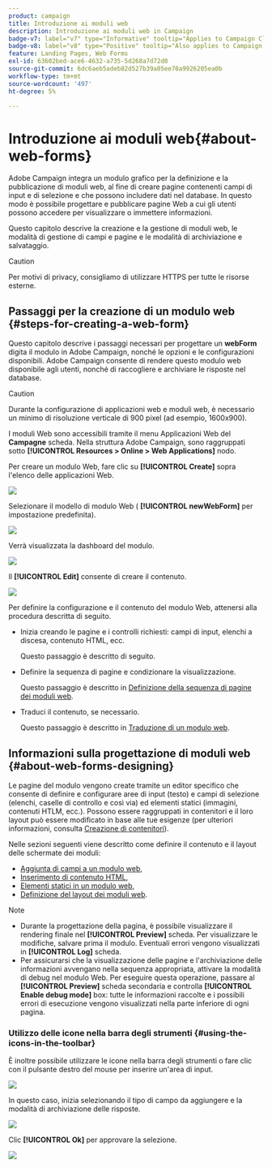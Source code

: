 ```yaml
---
product: campaign
title: Introduzione ai moduli web
description: Introduzione ai moduli web in Campaign
badge-v7: label="v7" type="Informative" tooltip="Applies to Campaign Classic v7"
badge-v8: label="v8" type="Positive" tooltip="Also applies to Campaign v8"
feature: Landing Pages, Web Forms
exl-id: 63602bed-ace6-4632-a735-5d268a7d72d0
source-git-commit: 6dc6aeb5adeb82d527b39a05ee70a9926205ea0b
workflow-type: tm+mt
source-wordcount: '497'
ht-degree: 5%

---
```


# Introduzione ai moduli web{#about-web-forms}



Adobe Campaign integra un modulo grafico per la definizione e la pubblicazione di moduli web, al fine di creare pagine contenenti campi di input e di selezione e che possono includere dati nel database. In questo modo è possibile progettare e pubblicare pagine Web a cui gli utenti possono accedere per visualizzare o immettere informazioni.

Questo capitolo descrive la creazione e la gestione di moduli web, le modalità di gestione di campi e pagine e le modalità di archiviazione e salvataggio.

>[!CAUTION]
>
>Per motivi di privacy, consigliamo di utilizzare HTTPS per tutte le risorse esterne.

## Passaggi per la creazione di un modulo web {#steps-for-creating-a-web-form}

Questo capitolo descrive i passaggi necessari per progettare un **webForm** digita il modulo in Adobe Campaign, nonché le opzioni e le configurazioni disponibili. Adobe Campaign consente di rendere questo modulo web disponibile agli utenti, nonché di raccogliere e archiviare le risposte nel database.

>[!CAUTION]
>
>Durante la configurazione di applicazioni web e moduli web, è necessario un minimo di risoluzione verticale di 900 pixel (ad esempio, 1600x900).

I moduli Web sono accessibili tramite il menu Applicazioni Web del **Campagne** scheda. Nella struttura Adobe Campaign, sono raggruppati sotto **[!UICONTROL Resources > Online > Web Applications]** nodo.

Per creare un modulo Web, fare clic su **[!UICONTROL Create]** sopra l&#39;elenco delle applicazioni Web.

![](assets/webapp_create_new.png)

Selezionare il modello di modulo Web ( **[!UICONTROL newWebForm]** per impostazione predefinita).

![](assets/s_ncs_admin_survey_select_template.png)

Verrà visualizzata la dashboard del modulo.

![](assets/webapp_empty_dashboard.png)

Il **[!UICONTROL Edit]** consente di creare il contenuto.

![](assets/webapp_edit_tab.png)

Per definire la configurazione e il contenuto del modulo Web, attenersi alla procedura descritta di seguito.

* Inizia creando le pagine e i controlli richiesti: campi di input, elenchi a discesa, contenuto HTML, ecc.

   Questo passaggio è descritto di seguito.

* Definire la sequenza di pagine e condizionare la visualizzazione.

   Questo passaggio è descritto in [Definizione della sequenza di pagine dei moduli web](defining-web-forms-page-sequencing.md).

* Traduci il contenuto, se necessario.

   Questo passaggio è descritto in [Traduzione di un modulo web](translating-a-web-form.md).

## Informazioni sulla progettazione di moduli web {#about-web-forms-designing}

Le pagine del modulo vengono create tramite un editor specifico che consente di definire e configurare aree di input (testo) e campi di selezione (elenchi, caselle di controllo e così via) ed elementi statici (immagini, contenuti HTLM, ecc.). Possono essere raggruppati in contenitori e il loro layout può essere modificato in base alle tue esigenze (per ulteriori informazioni, consulta [Creazione di contenitori](defining-web-forms-layout.md#creating-containers)).

Nelle sezioni seguenti viene descritto come definire il contenuto e il layout delle schermate dei moduli:

* [Aggiunta di campi a un modulo web](adding-fields-to-a-web-form.md),
* [Inserimento di contenuto HTML](static-elements-in-a-web-form.md#inserting-html-content),
* [Elementi statici in un modulo web](static-elements-in-a-web-form.md),
* [Definizione del layout dei moduli web](defining-web-forms-layout.md).

>[!NOTE]
>
>* Durante la progettazione della pagina, è possibile visualizzare il rendering finale nel **[!UICONTROL Preview]** scheda. Per visualizzare le modifiche, salvare prima il modulo. Eventuali errori vengono visualizzati in **[!UICONTROL Log]** scheda.
>* Per assicurarsi che la visualizzazione delle pagine e l&#39;archiviazione delle informazioni avvengano nella sequenza appropriata, attivare la modalità di debug nel modulo Web. Per eseguire questa operazione, passare al **[!UICONTROL Preview]** scheda secondaria e controlla **[!UICONTROL Enable debug mode]** box: tutte le informazioni raccolte e i possibili errori di esecuzione vengono visualizzati nella parte inferiore di ogni pagina.
>


### Utilizzo delle icone nella barra degli strumenti {#using-the-icons-in-the-toolbar}

È inoltre possibile utilizzare le icone nella barra degli strumenti o fare clic con il pulsante destro del mouse per inserire un&#39;area di input.

![](assets/s_ncs_admin_webform_add_selection.png)

In questo caso, inizia selezionando il tipo di campo da aggiungere e la modalità di archiviazione delle risposte.

![](assets/s_ncs_admin_webform_select_storage.png)

Clic **[!UICONTROL Ok]** per approvare la selezione.

![](assets/s_ncs_admin_webform_confirm_storage.png)
